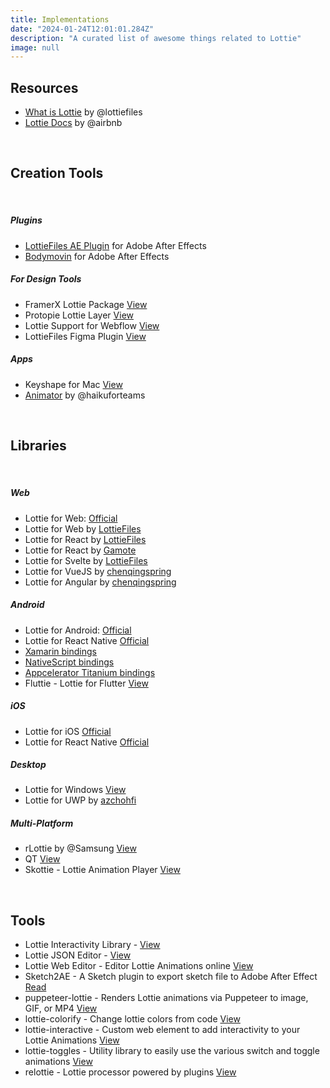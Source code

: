```yaml
---
title: Implementations
date: "2024-01-24T12:01:01.284Z"
description: "A curated list of awesome things related to Lottie"
image: null
---
```


## Resources

- <a href="" target="_blank">What is Lottie</a> by @lottiefiles
- <a href="https://airbnb.io/lottie/#/" target="_blank">Lottie Docs</a> by @airbnb

<br/>

## Creation Tools

<br/>

##### Plugins

- <a href="https://lottiefiles.com/ae" target="_blank">LottieFiles AE Plugin</a> for Adobe After Effects
- <a href="https://aescripts.com/bodymovin/" target="_blank">Bodymovin</a> for Adobe After Effects

##### For Design Tools

- FramerX Lottie Package <a href="https://store.framer.com/package/airbnb/lottie" target="_blank">View</a>
- Protopie Lottie Layer <a href="https://www.protopie.io/learn/basics/" target="_blank">View</a>
- Lottie Support for Webflow <a href="https://university.webflow.com/courses/after-effects-lottie" target="_blank">View</a>
- LottieFiles Figma Plugin <a href="https://www.figma.com/community/plugin/809860933081065308/LottieFiles" target="_blank">View</a>

##### Apps

- Keyshape for Mac <a href="https://www.keyshapeapp.com/" target="_blank">View</a>
- <a href="https://www.haikuforteams.com/animator/" target="_blank">Animator</a> by @haikuforteams

<br/>

## Libraries

<br/>

##### Web

- Lottie for Web: <a href="https://github.com/airbnb/lottie-web" target="_blank">Official</a>
- Lottie for Web by <a href="https://github.com/LottieFiles/lottie-player" target="_blank">LottieFiles</a>
- Lottie for React by <a href="https://github.com/LottieFiles/lottie-react" target="_blank">LottieFiles</a>
- Lottie for React by <a href="https://github.com/gamote/lottie-react" target="_blank">Gamote</a>
- Lottie for Svelte by <a href="https://github.com/LottieFiles/svelte-lottie-player" target="_blank">LottieFiles</a>
- Lottie for VueJS by <a href="https://github.com/chenqingspring/vue-lottie" target="_blank">chenqingspring</a>
- Lottie for Angular by <a href="https://github.com/chenqingspring/ng-lottie" target="_blank">chenqingspring</a>

##### Android

- Lottie for Android: <a href="https://github.com/airbnb/lottie-android" target="_blank">Official</a>
- Lottie for React Native <a href="https://github.com/airbnb/lottie-react-native" target="_blank">Official</a>
- <a href="https://github.com/martijn00/LottieXamarin" target="_blank">Xamarin bindings</a>
- <a href="https://github.com/bradmartin/nativescript-lottie" target="_blank">NativeScript bindings</a>
- <a href="https://github.com/m1ga/ti.animation" target="_blank">Appcelerator Titanium bindings</a>
- Fluttie - Lottie for Flutter <a href="https://github.com/simolus3/fluttie" target="_blank">View</a>

##### iOS

- Lottie for iOS <a href="https://github.com/airbnb/lottie-ios" target="_blank">Official</a>
- Lottie for React Native <a href="https://github.com/airbnb/lottie-react-native" target="_blank">Official</a>

##### Desktop

- Lottie for Windows <a href="https://github.com/windows-toolkit/Lottie-Windows" target="_blank">View</a>
- Lottie for UWP by <a href="https://github.com/azchohfi/LottieUWP" target="_blank">azchohfi</a>

##### Multi-Platform

- rLottie by @Samsung <a href="https://github.com/Samsung/rlottie" target="_blank">View</a>
- QT <a href="https://www.qt.io/blog/2019/03/08/announcing-qtlottie" target="_blank">View</a>
- Skottie - Lottie Animation Player <a href="https://skia.org/user/modules/skottie" target="_blank">View</a>

<br/>

## Tools

- Lottie Interactivity Library - <a href="https://lottiefiles.com/interactivity" target="_blank">View</a>
- Lottie JSON Editor - <a href="https://lottiefiles.com/tools/json-editor" target="_blank">View</a>
- Lottie Web Editor - Editor Lottie Animations online <a href="http://lottiefiles.com/editor" target="_blank">View</a>
- Sketch2AE - A Sketch plugin to export sketch file to Adobe After Effect <a href="https://github.com/bigxixi/Sketch2AE" target="_blank">Read</a>
- puppeteer-lottie - Renders Lottie animations via Puppeteer to image, GIF, or MP4 <a href="https://github.com/transitive-bullshit/puppeteer-lottie" target="_blank">View</a>
- lottie-colorify - Change lottie colors from code <a href="https://github.com/xxmuaddib/lottie-colorify" target="_blank">View</a>
- lottie-interactive - Custom web element to add interactivity to your Lottie Animations <a href="https://github.com/samuelOsborne/Lottie-interactive" target="_blank">View</a>
- lottie-toggles - Utility library to easily use the various switch and toggle animations <a href="https://github.com/CoderVishalSehgal/lottie-toggles" target="_blank">View</a>
- relottie - Lottie processor powered by plugins <a href="https://github.com/lottiefiles/relottie" target="_blank">View</a>
